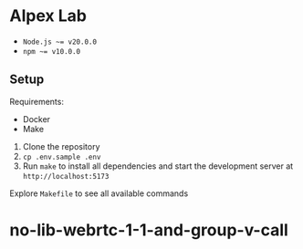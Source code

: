 # Alpex Lab

- `Node.js ~= v20.0.0`
- `npm ~= v10.0.0`

## Setup

Requirements:

- Docker
- Make

1. Clone the repository
2. `cp .env.sample .env`
3. Run `make` to install all dependencies and start the development server at `http://localhost:5173`

Explore `Makefile` to see all available commands
# no-lib-webrtc-1-1-and-group-v-call
